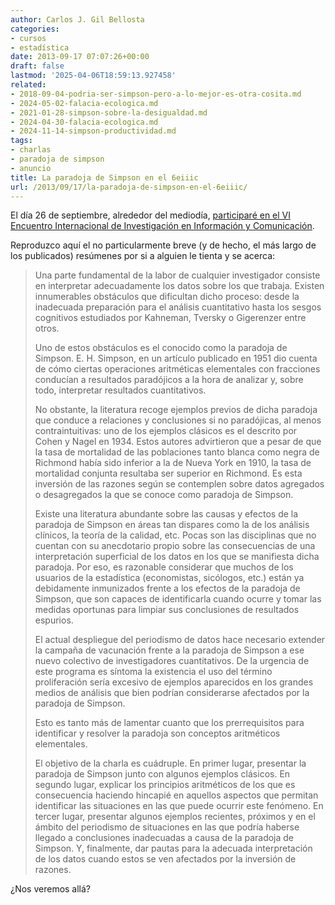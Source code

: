 ```yaml
---
author: Carlos J. Gil Bellosta
categories:
- cursos
- estadística
date: 2013-09-17 07:07:26+00:00
draft: false
lastmod: '2025-04-06T18:59:13.927458'
related:
- 2018-09-04-podria-ser-simpson-pero-a-lo-mejor-es-otra-cosita.md
- 2024-05-02-falacia-ecologica.md
- 2021-01-28-simpson-sobre-la-desigualdad.md
- 2024-04-30-falacia-ecologica.md
- 2024-11-14-simpson-productividad.md
tags:
- charlas
- paradoja de simpson
- anuncio
title: La paradoja de Simpson en el 6eiiic
url: /2013/09/17/la-paradoja-de-simpson-en-el-6eiiic/
---
```


El día 26 de septiembre, alrededor del mediodía, [participaré en el VI Encuentro Internacional de Investigación en Información y Comunicación](http://www.eiiic.org/programa/#sec-2-2).

Reproduzco aquí el no particularmente breve (y de hecho, el más largo de los publicados) resúmenes por si a alguien le tienta y se acerca:

> Una parte fundamental de la labor de cualquier investigador consiste en interpretar adecuadamente los datos sobre los que trabaja. Existen innumerables obstáculos que dificultan dicho proceso: desde la inadecuada preparación para el análisis cuantitativo hasta los sesgos cognitivos estudiados por Kahneman, Tversky o Gigerenzer entre otros.
>
> Uno de estos obstáculos es el conocido como la paradoja de Simpson. E. H. Simpson, en un artículo publicado en 1951 dio cuenta de cómo ciertas operaciones aritméticas elementales con fracciones conducían a resultados paradójicos a la hora de analizar y, sobre todo, interpretar resultados cuantitativos.
>
> No obstante, la literatura recoge ejemplos previos de dicha paradoja que conduce a relaciones y conclusiones si no paradójicas, al menos contraintuitivas: uno de los ejemplos clásicos es el descrito por Cohen y Nagel en 1934. Estos autores advirtieron que a pesar de que la tasa de mortalidad de las poblaciones tanto blanca como negra de Richmond había sido inferior a la de Nueva York en 1910, la tasa de mortalidad conjunta resultaba ser superior en Richmond. Es esta inversión de las razones según se contemplen sobre datos agregados o desagregados la que se conoce como paradoja de Simpson.
>
> Existe una literatura abundante sobre las causas y efectos de la paradoja de Simpson en áreas tan dispares como la de los análisis clínicos, la teoría de la calidad, etc. Pocas son las disciplinas que no cuentan con su anecdotario propio sobre las consecuencias de una interpretación superficial de los datos en los que se manifiesta dicha paradoja. Por eso, es razonable considerar que muchos de los usuarios de la estadística (economistas, sicólogos, etc.) están ya debidamente inmunizados frente a los efectos de la paradoja de Simpson, que son capaces de identificarla cuando ocurre y tomar las medidas oportunas para limpiar sus conclusiones de resultados espurios.
>
> El actual despliegue del periodismo de datos hace necesario extender la campaña de vacunación frente a la paradoja de Simpson a ese nuevo colectivo de investigadores cuantitativos. De la urgencia de este programa es síntoma la existencia ­el uso del término proliferación sería excesivo­ de ejemplos aparecidos en los grandes medios de análisis que bien podrían considerarse afectados por la paradoja de Simpson.
>
> Esto es tanto más de lamentar cuanto que los prerrequisitos para identificar y resolver la paradoja son conceptos aritméticos elementales.
>
> El objetivo de la charla es cuádruple. En primer lugar, presentar la paradoja de Simpson junto con algunos ejemplos clásicos. En segundo lugar, explicar los principios aritméticos de los que es consecuencia haciendo hincapié en aquellos aspectos que permitan identificar las situaciones en las que puede ocurrir este fenómeno. En tercer lugar, presentar algunos ejemplos recientes, próximos y en el ámbito del periodismo de situaciones en las que podría haberse llegado a conclusiones inadecuadas a causa de la paradoja de Simpson. Y, finalmente, dar pautas para la adecuada interpretación de los datos cuando estos se ven afectados por la inversión de razones.

¿Nos veremos allá?